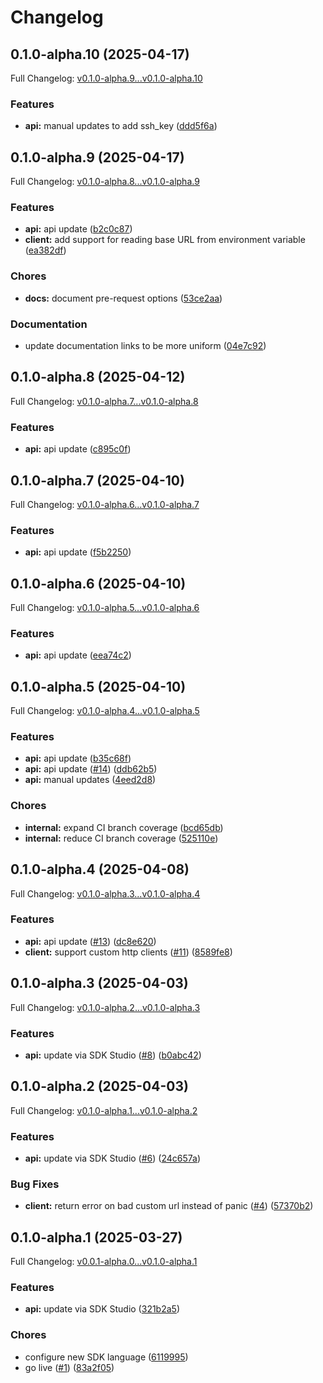 # Changelog

## 0.1.0-alpha.10 (2025-04-17)

Full Changelog: [v0.1.0-alpha.9...v0.1.0-alpha.10](https://github.com/hdresearch/vers-sdk-go/compare/v0.1.0-alpha.9...v0.1.0-alpha.10)

### Features

* **api:** manual updates to add ssh_key ([ddd5f6a](https://github.com/hdresearch/vers-sdk-go/commit/ddd5f6a1322eef55dd91317f9a2486636c514a86))

## 0.1.0-alpha.9 (2025-04-17)

Full Changelog: [v0.1.0-alpha.8...v0.1.0-alpha.9](https://github.com/hdresearch/vers-sdk-go/compare/v0.1.0-alpha.8...v0.1.0-alpha.9)

### Features

* **api:** api update ([b2c0c87](https://github.com/hdresearch/vers-sdk-go/commit/b2c0c87f4a167e7874cbd26d7a83b52ad14e2529))
* **client:** add support for reading base URL from environment variable ([ea382df](https://github.com/hdresearch/vers-sdk-go/commit/ea382df94be7834c0af4f05a15cf827313b427e6))


### Chores

* **docs:** document pre-request options ([53ce2aa](https://github.com/hdresearch/vers-sdk-go/commit/53ce2aa2a53c1b80e960604b3231799ad129056f))


### Documentation

* update documentation links to be more uniform ([04e7c92](https://github.com/hdresearch/vers-sdk-go/commit/04e7c92ba294a955670c48cdacd38e8f3753f1cd))

## 0.1.0-alpha.8 (2025-04-12)

Full Changelog: [v0.1.0-alpha.7...v0.1.0-alpha.8](https://github.com/hdresearch/vers-sdk-go/compare/v0.1.0-alpha.7...v0.1.0-alpha.8)

### Features

* **api:** api update ([c895c0f](https://github.com/hdresearch/vers-sdk-go/commit/c895c0f14ef034ca1231dc79271ac96c3930ff64))

## 0.1.0-alpha.7 (2025-04-10)

Full Changelog: [v0.1.0-alpha.6...v0.1.0-alpha.7](https://github.com/hdresearch/vers-sdk-go/compare/v0.1.0-alpha.6...v0.1.0-alpha.7)

### Features

* **api:** api update ([f5b2250](https://github.com/hdresearch/vers-sdk-go/commit/f5b2250b616f60fbdc188096b4aca554d8536777))

## 0.1.0-alpha.6 (2025-04-10)

Full Changelog: [v0.1.0-alpha.5...v0.1.0-alpha.6](https://github.com/hdresearch/vers-sdk-go/compare/v0.1.0-alpha.5...v0.1.0-alpha.6)

### Features

* **api:** api update ([eea74c2](https://github.com/hdresearch/vers-sdk-go/commit/eea74c2199e023310e8779dfa7e20ac1bced7981))

## 0.1.0-alpha.5 (2025-04-10)

Full Changelog: [v0.1.0-alpha.4...v0.1.0-alpha.5](https://github.com/hdresearch/vers-sdk-go/compare/v0.1.0-alpha.4...v0.1.0-alpha.5)

### Features

* **api:** api update ([b35c68f](https://github.com/hdresearch/vers-sdk-go/commit/b35c68f1463116a3fbe632a3d0ea1c2baab908c5))
* **api:** api update ([#14](https://github.com/hdresearch/vers-sdk-go/issues/14)) ([ddb62b5](https://github.com/hdresearch/vers-sdk-go/commit/ddb62b50bd4dc626508c1d6058885721933c5a16))
* **api:** manual updates ([4eed2d8](https://github.com/hdresearch/vers-sdk-go/commit/4eed2d8abfb53006ce74068911ecc7f076ca057f))


### Chores

* **internal:** expand CI branch coverage ([bcd65db](https://github.com/hdresearch/vers-sdk-go/commit/bcd65db3c46005f8f91d7606d714f2f343d62722))
* **internal:** reduce CI branch coverage ([525110e](https://github.com/hdresearch/vers-sdk-go/commit/525110e0395581e26319c30be5e8162fa12e6168))

## 0.1.0-alpha.4 (2025-04-08)

Full Changelog: [v0.1.0-alpha.3...v0.1.0-alpha.4](https://github.com/hdresearch/vers-sdk-go/compare/v0.1.0-alpha.3...v0.1.0-alpha.4)

### Features

* **api:** api update ([#13](https://github.com/hdresearch/vers-sdk-go/issues/13)) ([dc8e620](https://github.com/hdresearch/vers-sdk-go/commit/dc8e620bfbbbc5d7d4e7d4d4e9507dde17caee4d))
* **client:** support custom http clients ([#11](https://github.com/hdresearch/vers-sdk-go/issues/11)) ([8589fe8](https://github.com/hdresearch/vers-sdk-go/commit/8589fe8524b345e9689ff838d7fed749186a655c))

## 0.1.0-alpha.3 (2025-04-03)

Full Changelog: [v0.1.0-alpha.2...v0.1.0-alpha.3](https://github.com/hdresearch/vers-sdk-go/compare/v0.1.0-alpha.2...v0.1.0-alpha.3)

### Features

* **api:** update via SDK Studio ([#8](https://github.com/hdresearch/vers-sdk-go/issues/8)) ([b0abc42](https://github.com/hdresearch/vers-sdk-go/commit/b0abc42f2718f586cdcea385c19160724a687ef1))

## 0.1.0-alpha.2 (2025-04-03)

Full Changelog: [v0.1.0-alpha.1...v0.1.0-alpha.2](https://github.com/hdresearch/vers-sdk-go/compare/v0.1.0-alpha.1...v0.1.0-alpha.2)

### Features

* **api:** update via SDK Studio ([#6](https://github.com/hdresearch/vers-sdk-go/issues/6)) ([24c657a](https://github.com/hdresearch/vers-sdk-go/commit/24c657a16c47295391a0b032d440be678f528029))


### Bug Fixes

* **client:** return error on bad custom url instead of panic ([#4](https://github.com/hdresearch/vers-sdk-go/issues/4)) ([57370b2](https://github.com/hdresearch/vers-sdk-go/commit/57370b218c67eb61782b8f178da271314b5c60c6))

## 0.1.0-alpha.1 (2025-03-27)

Full Changelog: [v0.0.1-alpha.0...v0.1.0-alpha.1](https://github.com/hdresearch/vers-sdk-go/compare/v0.0.1-alpha.0...v0.1.0-alpha.1)

### Features

* **api:** update via SDK Studio ([321b2a5](https://github.com/hdresearch/vers-sdk-go/commit/321b2a56ca2bbb9c1ea650ddaf02c4754f5a27e2))


### Chores

* configure new SDK language ([6119995](https://github.com/hdresearch/vers-sdk-go/commit/6119995cea93a3377e3a435dd142a2dad8c9d3a1))
* go live ([#1](https://github.com/hdresearch/vers-sdk-go/issues/1)) ([83a2f05](https://github.com/hdresearch/vers-sdk-go/commit/83a2f057f7708fe18e94a55051f82f756526f083))
